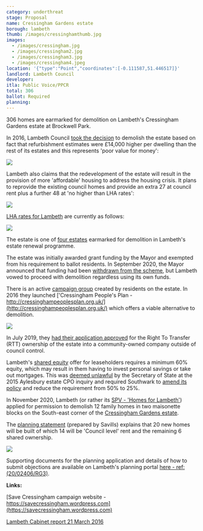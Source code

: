 ```yaml
---
category: underthreat
stage: Proposal
name: Cressingham Gardens estate 
borough: lambeth
thumb: /images/cressinghamthumb.jpg
images:
  - /images/cressingham.jpg
  - /images/cressingham2.jpg
  - /images/cressingham3.jpg
  - /images/cressingham4.jpeg
location: '{"type":"Point","coordinates":[-0.111587,51.446517]}'
landlord: Lambeth Council
developer:
itla: Public Voice/PPCR
total: 306
ballot: Required
planning:
---
```

306 homes are earmarked for demolition on Lambeth's Cressingham Gardens estate at Brockwell Park.

In 2016, Lambeth Council [took the decision](https://moderngov.lambeth.gov.uk/documents/s80093/Cabinet%20Report%20-%20March%202016%20v8.pdf) to demolish the estate based on fact that refurbishment estimates were £14,000 higher per dwelling than the rest of its estates and this represents 'poor value for money':

<img src="/images/cressinghamrefurb.png" class="img-fluid rounded img-thumbnail">

Lambeth also claims that the redevelopment of the estate will result in the provision of more 'affordable' housing to address the housing crisis. It plans to reprovide the existing council homes and provide an extra 27 at council rent plus a further 48 at 'no higher than LHA rates':

<img src="/images/cressinghamlha.png" class="img-fluid rounded img-thumbnail">

[LHA rates for Lambeth](https://lha-direct.voa.gov.uk/SearchResults.aspx?LocalAuthorityId=22&LHACategory=999&Month=6&Year=2020&SearchPageParameters=true) are currently as follows:

<img src="/images/cressinghamlharates.png" class="img-fluid rounded img-thumbnail">

The estate is one of [four estates](/underthreat/lambeth/) earmarked for demolition in Lambeth's estate renewal programme.

The estate was initially awarded grant funding by the Mayor and exempted from his requirement to ballot residents. In September 2020, the Mayor announced that funding had been [withdrawn from the scheme](https://www.insidehousing.co.uk/news/news/gla-funding-withdrawn-for-three-major-council-estate-regeneration-schemes-68045), but Lambeth vowed to proceed with demolition regardless using its own funds.

There is an active [campaign group](https://savecressingham.wordpress.com) created by residents on the estate. In 2016 they launched ['Cressingham People's Plan - http://cressinghampeoplesplan.org.uk/](http://cressinghampeoplesplan.org.uk/) which offers a viable alternative to demolition.

<img src="/images/peoplesplan.png" class="img-fluid rounded img-thumbnail">

In July 2019, they [had their application approved](http://www.brixtonbuzz.com/2019/07/cressingham-gardens-residents-win-right-to-transfer/) for the Right To Transfer (RTT) ownership of the estate into a community-owned company outside of council control.

Lambeth's [shared equity](https://moderngov.lambeth.gov.uk/documents/s87368/Appendix%20A2%20-%20HOMEOWNERS%20v5%20B.pdf) offer for leaseholders requires a minimum 60% equity, which may result in them having to invest personal savings or take out mortgages. This was [deemed unlawful](https://www.theguardian.com/society/2016/sep/16/government-blocks-controversial-plan-to-force-out-housing-estate-residents) by the Secretary of State at the 2015 Aylesbury estate CPO inquiry and required Southwark to [amend its policy](http://moderngov.southwarksites.com/documents/s74901/Report%20Amending%20the%20shared%20equity%20rehousing%20policy%20for%20qualifying%20homeowners%20affected%20by%20regenerati.pdf) and reduce the requirement from 50% to 25%.

In November 2020, Lambeth (or rather its [SPV - 'Homes for Lambeth'](https://www.homesforlambeth.co.uk/)) applied for permission to demolish 12 family homes in two maisonette blocks on the South-east corner of the [Cressingham Gardens estate](https://estatewatch.london/estates/lambeth/cressingham/).

The [planning statement](https://planning.lambeth.gov.uk/online-applications/files/83BAE4274987382EE947282499316D28/pdf/20_02406_RG3-REVISED_PLANNING_STATEMENT-2579279.pdf) (prepared by Savills) explains that 20 new homes will be built of which 14 will be 'Council level' rent and the remaining 6 shared ownership.

<img src="/images/trise.png" class="img-fluid rounded img-thumbnail">

Supporting documents for the planning application and details of how to submit objections are available on Lambeth's planning portal [here - ref:(20/02406/RG3)](https://planning.lambeth.gov.uk/online-applications/applicationDetails.do?activeTab=documents&keyVal=QDRW4MBOGMR00).

__Links:__

[Save Cressingham campaign website - https://savecressingham.wordpress.com](https://savecressingham.wordpress.com)

[Lambeth Cabinet report 21 March 2016](https://moderngov.lambeth.gov.uk/documents/s80093/Cabinet%20Report%20-%20March%202016%20v8.pdf)
